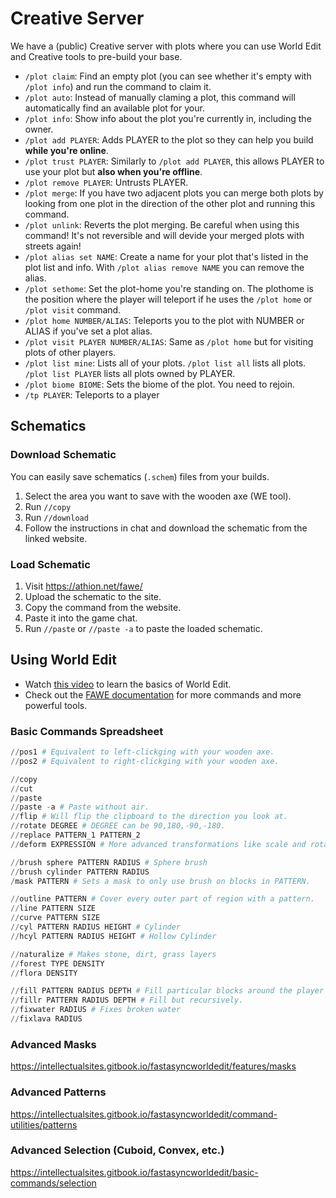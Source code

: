 # Creative Server

We have a (public) Creative server with plots where you can use World Edit and Creative tools to pre-build your base. 

- `/plot claim`: Find an empty plot (you can see whether it's empty with `/plot info`) and run the command to claim it.
- `/plot auto`: Instead of manually claming a plot, this command will automatically find an available plot for your.
- `/plot info`: Show info about the plot you're currently in, including the owner.
- `/plot add PLAYER`: Adds PLAYER to the plot so they can help you build **while you're online**.
- `/plot trust PLAYER`: Similarly to `/plot add PLAYER`, this allows PLAYER to use your plot but **also when you're offline**.
- `/plot remove PLAYER`: Untrusts PLAYER.
- `/plot merge`: If you have two adjacent plots you can merge both plots by looking from one plot in the direction of the other plot and running this command.
- `/plot unlink`: Reverts the plot merging. Be careful when using this command! It's not reversible and will devide your merged plots with streets again!
- `/plot alias set NAME`: Create a name for your plot that's listed in the plot list and info. With `/plot alias remove NAME` you can remove the alias. 
- `/plot sethome`: Set the plot-home you're standing on. The plothome is the position where the player will teleport if he uses the `/plot home` or `/plot visit` command.
- `/plot home NUMBER/ALIAS`: Teleports you to the plot with NUMBER or ALIAS if you've set a plot alias.
- `/plot visit PLAYER NUMBER/ALIAS`: Same as `/plot home` but for visiting plots of other players.
- `/plot list mine`: Lists all of your plots. `/plot list all` lists all plots. `/plot list PLAYER` lists all plots owned by PLAYER.
- `/plot biome BIOME`: Sets the biome of the plot. You need to rejoin.
- `/tp PLAYER`: Teleports to a player

## Schematics

### Download Schematic

You can easily save schematics (`.schem`) files from your builds. 

1. Select the area you want to save with the wooden axe (WE tool). 
2. Run `//copy`
3. Run `//download`
4. Follow the instructions in chat and download the schematic from the linked website.

### Load Schematic

1. Visit https://athion.net/fawe/
2. Upload the schematic to the site.
3. Copy the command from the website.
4. Paste it into the game chat.
5. Run `//paste` or `//paste -a` to paste the loaded schematic.

## Using World Edit

- Watch [this video](pathname://https://www.youtube.com/watch?v=SOOvommDpUA) to learn the basics of World Edit. 
- Check out the [FAWE documentation](pathname://https://intellectualsites.gitbook.io/fastasyncworldedit/basic-commands/brushes) for more commands and more powerful tools.

### Basic Commands Spreadsheet

```python
//pos1 # Equivalent to left-clickging with your wooden axe.
//pos2 # Equivalent to right-clickging with your wooden axe.

//copy
//cut
//paste
//paste -a # Paste without air.
//flip # Will flip the clipboard to the direction you look at.
//rotate DEGREE # DEGREE can be 90,180,-90,-180.
//replace PATTERN_1 PATTERN_2
//deform EXPRESSION # More advanced transformations like scale and rotate.

//brush sphere PATTERN RADIUS # Sphere brush
//brush cylinder PATTERN RADIUS
/mask PATTERN # Sets a mask to only use brush on blocks in PATTERN.

//outline PATTERN # Cover every outer part of region with a pattern. 
//line PATTERN SIZE
//curve PATTERN SIZE
//cyl PATTERN RADIUS HEIGHT # Cylinder
//hcyl PATTERN RADIUS HEIGHT # Hollow Cylinder

//naturalize # Makes stone, dirt, grass layers
//forest TYPE DENSITY
//flora DENSITY

//fill PATTERN RADIUS DEPTH # Fill particular blocks around the player's feet with the cylinder's radius and bottom sphere's depth. 
//fillr PATTERN RADIUS DEPTH # Fill but recursively.
//fixwater RADIUS # Fixes broken water
//fixlava RADIUS
```

### Advanced Masks

https://intellectualsites.gitbook.io/fastasyncworldedit/features/masks

### Advanced Patterns

https://intellectualsites.gitbook.io/fastasyncworldedit/command-utilities/patterns

### Advanced Selection (Cuboid, Convex, etc.)

https://intellectualsites.gitbook.io/fastasyncworldedit/basic-commands/selection